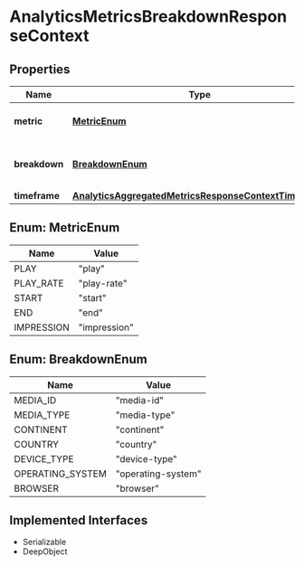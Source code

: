 

# AnalyticsMetricsBreakdownResponseContext

## Properties

Name | Type | Description | Notes
------------ | ------------- | ------------- | -------------
**metric** | [**MetricEnum**](#MetricEnum) | Returns the metric you selected. |  [optional]
**breakdown** | [**BreakdownEnum**](#BreakdownEnum) | Returns the dimension you selected. |  [optional]
**timeframe** | [**AnalyticsAggregatedMetricsResponseContextTimeframe**](AnalyticsAggregatedMetricsResponseContextTimeframe.md) |  |  [optional]



## Enum: MetricEnum

Name | Value
---- | -----
PLAY | &quot;play&quot;
PLAY_RATE | &quot;play-rate&quot;
START | &quot;start&quot;
END | &quot;end&quot;
IMPRESSION | &quot;impression&quot;



## Enum: BreakdownEnum

Name | Value
---- | -----
MEDIA_ID | &quot;media-id&quot;
MEDIA_TYPE | &quot;media-type&quot;
CONTINENT | &quot;continent&quot;
COUNTRY | &quot;country&quot;
DEVICE_TYPE | &quot;device-type&quot;
OPERATING_SYSTEM | &quot;operating-system&quot;
BROWSER | &quot;browser&quot;


## Implemented Interfaces

* Serializable
* DeepObject


